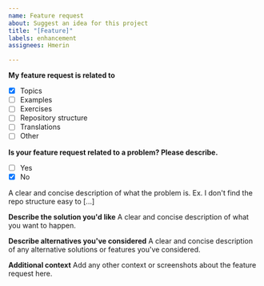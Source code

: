 ```yaml
---
name: Feature request
about: Suggest an idea for this project
title: "[Feature]"
labels: enhancement
assignees: Hmerin

---
```


**My feature request is related to**

- [x] Topics
- [ ] Examples
- [ ] Exercises
- [ ] Repository structure
- [ ] Translations
- [ ] Other

**Is your feature request related to a problem? Please describe.**

- [ ] Yes
- [x] No

A clear and concise description of what the problem is. Ex. I don't find the repo structure easy to [...]

**Describe the solution you'd like**
A clear and concise description of what you want to happen.

**Describe alternatives you've considered**
A clear and concise description of any alternative solutions or features you've considered.

**Additional context**
Add any other context or screenshots about the feature request here.
